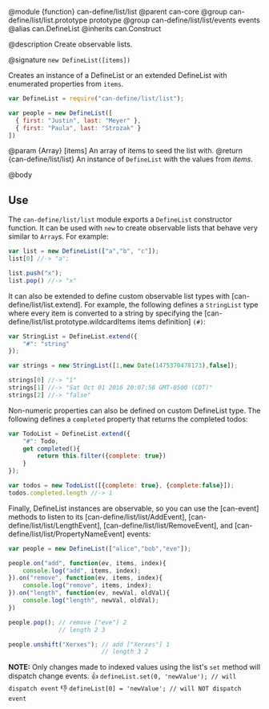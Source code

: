 @module {function} can-define/list/list
@parent can-core
@group can-define/list/list.prototype prototype
@group can-define/list/list/events events
@alias can.DefineList
@inherits can.Construct


@description Create observable lists.

@signature `new DefineList([items])`

Creates an instance of a DefineList or an extended DefineList with enumerated properties from `items`.

```js
var DefineList = require("can-define/list/list");

var people = new DefineList([
  { first: "Justin", last: "Meyer" },
  { first: "Paula", last: "Strozak" }
])
```

  @param {Array} [items] An array of items to seed the list with.
  @return {can-define/list/list} An instance of `DefineList` with the values from _items_.

@body

## Use

The `can-define/list/list` module exports a `DefineList` constructor function.  It can be used
with `new` to create observable lists that behave very similar to `Array`s.  For example:

```js
var list = new DefineList(["a","b", "c"]);
list[0] //-> "a";

list.push("x");
list.pop() //-> "x"
```

It can also be extended to define custom observable list types with
[can-define/list/list.extend].  For example, the following defines a `StringList` type
where every item is converted to a string by specifying the [can-define/list/list.prototype.wildcardItems items definition] `(#)`:

```js
var StringList = DefineList.extend({
	"#": "string"
});

var strings = new StringList([1,new Date(1475370478173),false]);

strings[0] //-> "1"
strings[1] //-> "Sat Oct 01 2016 20:07:58 GMT-0500 (CDT)"
strings[2] //-> "false"
```

Non-numeric properties can also be defined on custom DefineList type.  The following
defines a `completed` property that returns the completed todos:

```js
var TodoList = DefineList.extend({
	"#": Todo,
	get completed(){
		return this.filter({complete: true})
	}
});

var todos = new TodoList([{complete: true}, {complete:false}]);
todos.completed.length //-> 1
```

Finally, DefineList instances are observable, so you can use the [can-event]
methods to listen to its [can-define/list/list/AddEvent],
[can-define/list/list/LengthEvent], [can-define/list/list/RemoveEvent],
and [can-define/list/list/PropertyNameEvent] events:

```js
var people = new DefineList(["alice","bob","eve"]);

people.on("add", function(ev, items, index){
	console.log("add", items, index);
}).on("remove", function(ev, items, index){
	console.log("remove", items, index);
}).on("length", function(ev, newVal, oldVal){
	console.log("length", newVal, oldVal);
})

people.pop(); // remove ["eve"] 2
              // length 2 3

people.unshift("Xerxes"); // add ["Xerxes"] 1
                          // length 3 2
```

__NOTE:__ Only changes made to indexed values using the list's `set` method will dispatch change events.
👍  `defineList.set(0, 'newValue'); // will dispatch event`
👎  `defineList[0] = 'newValue'; // will NOT dispatch event`
